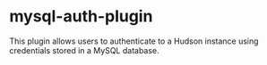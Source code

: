 mysql-auth-plugin
=================

This plugin allows users to authenticate to a Hudson instance using credentials stored in a MySQL database.
